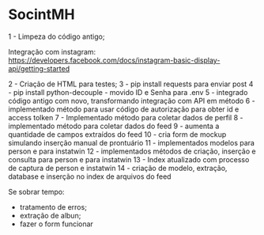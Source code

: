 # SocintMH

1 - Limpeza do código antigo;

Integração com instagram: https://developers.facebook.com/docs/instagram-basic-display-api/getting-started

2 - Criação de HTML para testes;
3 - pip install requests para enviar post
4 - pip install python-decouple - movido ID e Senha para .env
5 - integrado código antigo com novo, transformando integração com API em método
6 - implementado método para usar código de autorização para obter id e access tolken
7 - Implementado método para coletar dados de perfil
8 - implementado método para coletar dados do feed
9 - aumenta a quantidade de campos extraídos do feed
10 - cria form de mockup simulando inserção manual de prontuário
11 - implementados modelos para person e para instatwin
12 - implementados métodos de criação, inserção e consulta para person e para instatwin
13 - Index atualizado com processo de captura de person e instatwin
14 - criação de modelo, extração, database e inserção no index de arquivos do feed


Se sobrar tempo:

- tratamento de erros;
- extração de albun;
- fazer o form funcionar